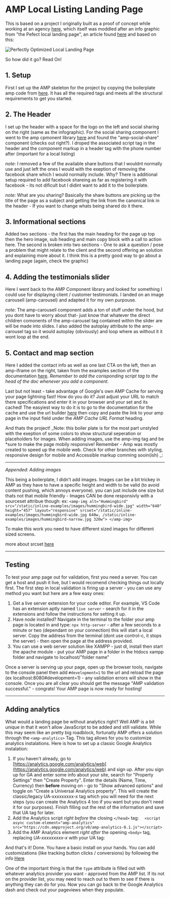 # AMP Local Listing Landing Page

This is based on a project I originally built as a proof of concept while working at an agency [here](https://generationsbeyond-com.cdn.ampproject.org/c/generationsbeyond.com/clients/amp/), which itself was moddled after an info graphic from  "the Pefect local landing page", an article found [here](https://www.bowlerhat.co.uk/perfectly-optimised-local-landing-page/) and based on this:

![Perfectly Optimized Local Landing Page](https://searchengineland.com/figz/wp-content/seloads/2016/06/perfectly-optimized-local-landing-page.png)

So how did it go? Read On!

## 1. Setup

First I set up the AMP skeleton for the project by copying the boilerplate amp code from [here](https://amp.dev/documentation/guides-and-tutorials/start/create/basic_markup/?format=websites). It has all the required tags and meets all the structural requirements to get you started.

## 2. The Header

I set up the header with a space for the logo on the left and social sharing on the right (same as the infographic). For the social sharing component I went to the amp cpmonent library [here](https://amp.dev/documentation/components/) and found the "amp-social-share" component (checks out right?). I droped the associated script tag in the header and the component markup in a header tag with the phone number after (important for a local listing)

_note_: I removed a few of the available share buttons that I wouldnt normally use and just left the ones I would with the exeption of removing the facebook share which I would normally include. Why? There is additional setup required to add facebook shareing as far as registering it with facebook - its not dificult but I didint want to add it to the boilerplate.

_note_: What are you sharing? Basically the share buttons are picking up the title of the page as a subject and getting the link from the canonical link in the header - If you want to change whats being shared do it there.

## 3. Informational sections
Added two sections - the first has the main heading for the page up top then the hero image, sub heading and main copy block with a call to action here. The second is broken into two sections - One to ask a question / pose a problem that might relate to the client and the second offering an solution and explaining more about it. I think this is a pretty good way to go about a landing page (again, check the graphic)

## 4. Adding the testimonials slider

Here I went back to the AMP Component library and looked for something I could use for displaying client / customer testimonials. I landed on an image carousell (amp-carousel) and adapted it for my own purpouse. 

_note_: The amp-carousell component adds a ton of stuff under the hood, but you dont have to worry about that- just know that whatever the direct children comonents of the amp-carousel tag contained within the slider are will be made into slides. I also added the autoplay attribute to the amp-carousel tag so it would autoplay (obviously) and loop where as without it it wont loop at the end.

## 5. Contact and map section

Here I added the contact info as well as one last CTA on the left, then an amp-iframe on the right, taken from the examples section of the documentation [here](https://amp.dev/documentation/examples/components/amp-iframe/?format=websites). _Remember to add the corisponding script tag to the head of the doc whenever you add a component_.

Last but not least - take advantage of Google's own AMP Cache for serving your page lightning fast! How do you do it? Just adjust your URL to match there specifications and enter it in your browser and your set and its cached! The easyiest way to do it is to go to the documentation for the cache and use the url builder [here](https://amp.dev/documentation/examples/guides/using_the_google_amp_cache/) then copy and paste the link to your amp page in the input field under the _AMP Cache URL Format_ heading.

And thats the project! _Note: this boiler plate is for the most part unstyled with the exeption of some colors to show structural seperation or placeholders for images. When adding images, use the amp-img tag and be *sure to make the page mobily responsive! Remember - Amp was mostly created to speed up the mobile web. Check for other branches with styling, responsive design for mobile and Accessible markup comming sooin(ish) _:



----------

_Appended: Adding images_

This being a boilerplate, I didn't add images. Images can be a bit trickey in AMP as they have to have a specific height and width to be valid (to avoid content pushing, which annoys everyone). you can just include one size but thats not that mobile friendly - Images CAN be done responsivly with a sourceset attribue though:
ex:
`<amp-img alt="Hummingbird"
  src="/static/inline-examples/images/hummingbird-wide.jpg"
  width="640"
  height="457"
  layout="responsive"
  srcset="/static/inline-examples/images/hummingbird-wide.jpg 640w,
            /static/inline-examples/images/hummingbird-narrow.jpg 320w">
</amp-img>`

To make this work you need to have different sized images for different sized screens.

more about srcset [here](https://developer.mozilla.org/en-US/docs/Learn/HTML/Multimedia_and_embedding/Responsive_images)





---

## Testing

To test your amp page out for validation, first you need a server. You can get a host and push it live, but I would recomend checking things out locally first. The first step in local validation is firing up a server - you can use any method you want but here are a few easy ones:

1. Get a live server extension for your code editor. For example, VS Code has an extension aptly named `live server` - search for it in the extensions and follow the instructions for setting it up.
2. Have node installed? Navigate in the terminal to the folder your amp page is located in and type: `npx http-server` - after a few seconds to a minute or two (dependant on your connection) this will start a local server. Copy the address from the terminal (dont use control-c, it stops the server) - then open the page at the address provided.
3. You can use a web server solution like XAMPP - just dl, install then start the apache module - put your AMP page in a folder in the htdocs xampp folder and navigate to localhost/"folder name"

Once a server is serving up your page, open up the browser tools, navigate to the console panel then add `#development=1` to the url and reload the page (ex localhost:8080#development=1) - any validation errors will show in the console. Once you are all clear you should get the message "AMP validation successful." - congrats! Your AMP page is now ready for hosting!



---
## Adding analytics

What would a landing page be without analytics right? Well AMP is a bit unique in that it won't allow JavaScript to be added and still validate. While this may seem like an pretty big roadblock, fortunatly AMP offers a solution through the `<amp-analytics>` Tag. This tag allows for you to customize analytics instalations. Here is how to set up a classic Google Analytics instalation:

1. If you haven't already, go to [https://analytics.google.com/analytics/web](https://analytics.google.com/analytics/web) and sign up. After you sign up for GA and enter some info about your site, search for "Property Settings" then "Create Property". Enter the details (Name, Time, Currency) then **before** moving on - go to "Show advanced options" and toggle on "Create a Universal Analytics property". This will create the classic/legacy UA-xxxxxxxxx-x tag which you will need for the next steps (you can create the Analytics 4 too if you want but you don't need it for our purposes). Finish filling out the rest of the information and save that UA tag for later.
2. Add the Analytics script *right before* the closing `</head>` tag:
`  <script async custom-element="amp-analytics" src="https://cdn.ampproject.org/v0/amp-analytics-0.1.js"></script>`
3. Add the AMP Analytics element *right after* the opening `<body>` tag, replacing *UA-xxxxxxxxx-x* with your UA tag: 
<amp-analytics type="gtag" data-credentials="include">
    <script type="application/json">
  {
    "vars" : {
      "gtag_id": "UA-xxxxxxxxx-x",
      "config" : {
        "UA-xxxxxxxxx-x": { "groups": "default" }
      }
    }
  }
  </script>
  </amp-analytics>

  And that's it! Done. You have a basic install on your hands. You can add customizations (like tracking button clicks / conversions) by following the info [Here](https://amp.dev/documentation/components/amp-analytics/?format=websites)
  
  One of the important thing is that the `type` attribute is filled out with whatever analytics provider you want - approved from the AMP list. If its not on the provider list, you may need to reach out to them to see if there is anything they can do for you. Now you can go back to the Google Analytics dash and check out your pageviews when they populate.
